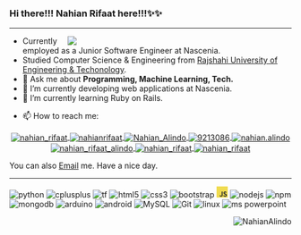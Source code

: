 ### Hi there!!! Nahian Rifaat here!!!✨✨
<hr>
<img align="right" width="400" src="https://github-readme-stats.vercel.app/api?username=NahianAlindo&theme=dark&show_icons=true"/>

<!--
**NahianAlindo/NahianAlindo** is a ✨ _special_ ✨ repository because its `README.md` (this file) appears on your GitHub profile.
-->

- Currently employed as a Junior Software Engineer at Nascenia.
- Studied Computer Science & Engineering from <a href="https://www.ruet.ac.bd/">Rajshahi University of Engineering & Techonology</a>.
- 💬 Ask me about <b>Programming, Machine Learning, Tech.</b>
- 🔭 I’m currently developing web applications at Nascenia.
- 🌱 I’m currently learning Ruby on Rails.
<!--- 👯 I’m looking to collaborate on -->
<!--- 🤔 I’m looking for help with Aspect extraction -->
- 📫 How to reach me: 
<p align="center">
<a href="https://www.linkedin.com/in/nahian-rifaat-15713b138/" target="blank"><img align="center" src="https://cdn.jsdelivr.net/npm/simple-icons@3.0.1/icons/linkedin.svg" alt="nahian_rifaat" height="30" width="30" />
    </a>
    <a href="https://www.kaggle.com/nahianrifaat" target="blank"><img align="center" src="https://cdn.jsdelivr.net/npm/simple-icons@3.0.1/icons/kaggle.svg" alt="nahianrifaat" height="30" width="30" />
    </a>
    <a href="https://codeforces.com/profile/Nahian_Alindo" target="blank"><img align="center" src="https://cdn.jsdelivr.net/npm/simple-icons@3.0.1/icons/codeforces.svg" alt="Nahian_Alindo" height="30" width="30" />
    </a>
    </a> 
    <a href="https://stackoverflow.com/users/9213086/nahian-rifaat" target="blank"><img align="center" src="https://cdn.jsdelivr.net/npm/simple-icons@3.0.1/icons/stackoverflow.svg" alt="9213086" height="30" width="30" />
    </a>
    <a href="https://facebook.com/nahian.alindo" target="blank"><img align="center" src="https://cdn.jsdelivr.net/npm/simple-icons@3.0.1/icons/facebook.svg" alt="nahian.alindo" height="30" width="30" />
    </a>
    <a href="https://www.instagram.com/nahian_rifaat_alindo/" target="blank"><img align="center" src="https://cdn.jsdelivr.net/npm/simple-icons@3.0.1/icons/instagram.svg" alt="nahian_rifaat_alindo" height="30" width="30" />
    </a>
    <a href="https://twitter.com/nahian_rifaat" target="blank"><img align="center" src="https://cdn.jsdelivr.net/npm/simple-icons@3.0.1/icons/twitter.svg" alt="nahian_rifaat" height="30" width="30" />
    <a href="https://forum.arduino.cc/index.php?action=profile;area=summary;u=1269867" target="blank"><img align="center" src="https://cdn.jsdelivr.net/npm/simple-icons@3.3.0/icons/arduino.svg" alt="nahian_rifaat" height="30" width="30" />
    </a>
</p>

<p>You can also <a href="mailto:nahian.rifaat@gmail.com">Email</a> me. Have a nice day.</p>
<hr>
<p align="left"><img src="https://www.vectorlogo.zone/logos/python/python-vertical.svg" alt="python" width="20" height="20"/>
<img src="https://raw.githubusercontent.com/isocpp/logos/master/cpp_logo.png" alt="cplusplus" width="20" height="20"/>
<img src="https://upload.wikimedia.org/wikipedia/commons/2/2d/Tensorflow_logo.svg" alt="tf" width="20" height="20" title='Tensorflow'/>
<img src="https://raw.githubusercontent.com/prplx/svg-logos/master/svg/HTML5.svg" alt="html5" width="20" height="20"/>
 <img src="https://raw.githubusercontent.com/prplx/svg-logos/master/svg/CSS3.svg" alt="css3" width="20" height="20"/>
 <img src="https://www.vectorlogo.zone/logos/getbootstrap/getbootstrap-icon.svg" alt="bootstrap" width="20" height="20"/>
    <img src="https://github.com/voodootikigod/logo.js/raw/master/js.png" alt="javascript" width="20" height="20"/>
  <img src="https://raw.githubusercontent.com/prplx/svg-logos/master/svg/NodeJS.svg" alt="nodejs" width="40" height="20"/>
    <img src="https://github.com/prplx/svg-logos/raw/master/svg/npm.svg" alt="npm" width="30" height="20"/>
  <img src="https://raw.githubusercontent.com/prplx/svg-logos/master/svg/MongoDB.svg" alt="mongodb" width="50" height="25"/>
    <img src="https://www.vectorlogo.zone/logos/arduino/arduino-official.svg" alt="arduino" width="25" height="20"/>
    <img src="https://avatars1.githubusercontent.com/u/32689599?s=200&v=4" alt="android" width="20" height="20"/>
    <img src="https://www.mysql.com/common/logos/logo-mysql-170x115.png" alt="MySQL" width="40" height="20"/>
    <img src="https://raw.githubusercontent.com/prplx/svg-logos/master/svg/Git.svg" alt="Git" width="30" height="20" title='Git'/>
  <img src="https://www.vectorlogo.zone/logos/linux/linux-icon.svg" alt="linux" width="20" height="20" title='Linux'/>
    <img src="https://upload.wikimedia.org/wikipedia/commons/3/3b/Microsoft_PowerPoint_Logo.png" alt="ms powerpoint" width="22" height="22" title='Microsoft Powerpoint'/>
 
  
<img align='right' src="https://komarev.com/ghpvc/?username=NahianAlindo" alt="NahianAlindo" /> </p>



<!-- [![Top Langs](https://github-readme-stats.vercel.app/api/top-langs/?username=NahianAlindo)](https://github.com/NahianAlindo/github-readme-stats) -->
